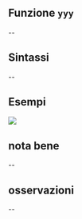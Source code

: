 ## Funzione `yyy`

--

## Sintassi

--

## Esempi

<img src="/img/matematica/yyy/yyy1.png">

## nota bene

--

## osservazioni

--